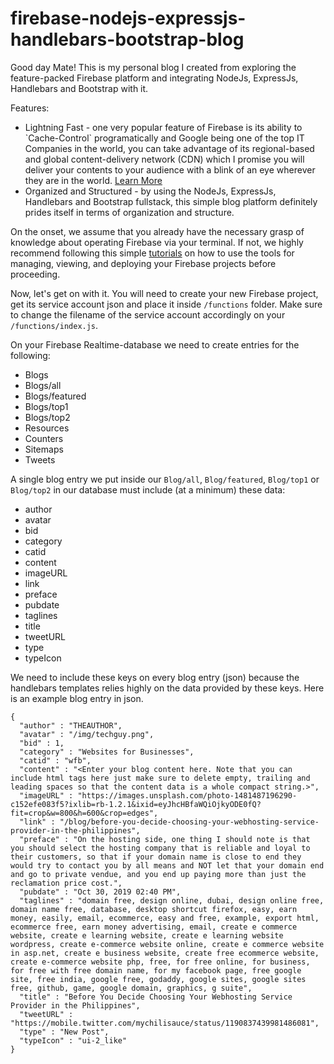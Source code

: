# firebase-nodejs-expressjs-handlebars-bootstrap-blog
Good day Mate! This is my personal blog I created from exploring the feature-packed Firebase platform and integrating NodeJs, ExpressJs, Handlebars and Bootstrap with it.

Features:
<ul>
  <li>Lightning Fast - one very popular feature of Firebase is its ability to `Cache-Control` programatically and Google being one of the top IT Companies in the world, you can take advantage of its regional-based and global content-delivery network (CDN) which I promise you will deliver your contents to your audience with a blink of an eye wherever they are in the world. <a href="https://firebase.google.com/docs/hosting/quickstart">Learn More</a></li>
  <li>Organized and Structured - by using the NodeJs, ExpressJs, Handlebars and Bootstrap fullstack, this simple blog platform definitely prides itself in terms of organization and structure.</li>
</ul>

On the onset, we assume that you already have the necessary grasp of knowledge about operating Firebase via your terminal. If not, we highly recommend following this simple <a href="https://firebase.google.com/docs/cli">tutorials</a> on how to use the tools for managing, viewing, and deploying your Firebase projects before proceeding.

Now, let's get on with it. You will need to create your new Firebase project, get its service account json and place it inside <code>/functions</code> folder. Make sure to change the filename of the service account accordingly on your <code>/functions/index.js</code>.

On your Firebase Realtime-database we need to create entries for the following:
<ul>
  <li>Blogs</li>
  <li>Blogs/all</li>
  <li>Blogs/featured</li>
  <li>Blogs/top1</li>
  <li>Blogs/top2</li>
  <li>Resources</li>
  <li>Counters</li>
  <li>Sitemaps</li>
  <li>Tweets</li>
</ul>

A single blog entry we put inside our <code>Blog/all</code>, <code>Blog/featured</code>, <code>Blog/top1</code> or  <code>Blog/top2</code> in our database must include (at a minimum) these data:
<ul>
  <li>author</li>
  <li>avatar</li>
  <li>bid</li>
  <li>category</li>
  <li>catid</li>
  <li>content</li>
  <li>imageURL</li>
  <li>link</li>
  <li>preface</li>
  <li>pubdate</li>
  <li>taglines</li>
  <li>title</li>
  <li>tweetURL</li>
  <li>type</li>
  <li>typeIcon</li>
</ul>

We need to include these keys on every blog entry (json) because the handlebars templates relies highly on the data provided by these keys. Here is an example blog entry in json.

```
{
  "author" : "THEAUTHOR",
  "avatar" : "/img/techguy.png",
  "bid" : 1,
  "category" : "Websites for Businesses",
  "catid" : "wfb",
  "content" : "<Enter your blog content here. Note that you can include html tags here just make sure to delete empty, trailing and leading spaces so that the content data is a whole compact string.>",
  "imageURL" : "https://images.unsplash.com/photo-1481487196290-c152efe083f5?ixlib=rb-1.2.1&ixid=eyJhcHBfaWQiOjkyODE0fQ?fit=crop&w=800&h=600&crop=edges",
  "link" : "/blog/before-you-decide-choosing-your-webhosting-service-provider-in-the-philippines",
  "preface" : "On the hosting side, one thing I should note is that you should select the hosting company that is reliable and loyal to their customers, so that if your domain name is close to end they would try to contact you by all means and NOT let that your domain end and go to private vendue, and you end up paying more than just the reclamation price cost.",
  "pubdate" : "Oct 30, 2019 02:40 PM",
  "taglines" : "domain free, design online, dubai, design online free, domain name free, database, desktop shortcut firefox, easy, earn money, easily, email, ecommerce, easy and free, example, export html, ecommerce free, earn money advertising, email, create e commerce website, create e learning website, create e learning website wordpress, create e-commerce website online, create e commerce website in asp.net, create e business website, create free ecommerce website, create e-commerce website php, free, for free online, for business, for free with free domain name, for my facebook page, free google site, free india, google free, godaddy, google sites, google sites free, github, game, google domain, graphics, g suite",
  "title" : "Before You Decide Choosing Your Webhosting Service Provider in the Philippines",
  "tweetURL" : "https://mobile.twitter.com/mychilisauce/status/1190837439981486081",
  "type" : "New Post",
  "typeIcon" : "ui-2_like"
}
```

